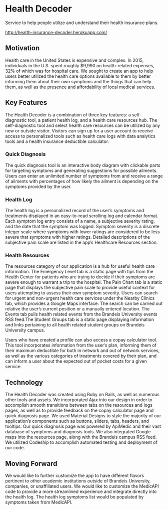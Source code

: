 # Health Decoder

Service to help people utilize and understand their health insurance plans.

<http://health-insurance-decoder.herokuapp.com/>

## Motivation

Health care in the United States is expensive and complex.  In 2015, individuals in the U.S. spent roughly $9,990 on health-related expenses, 32% of which was for hospital care. We sought to create an app to help users better utilized the health care options available to them by better informing them about their own symptoms and the things that can help them, as well as the presence and affordability of local medical services.


## Key Features

The Health Decoder is a combination of three key features: a self-diagnostic tool, a patient health log, and a health care resources hub.  The self-diagnostic tool and select health care resources can be utilized by any new or outside visitor.  Visitors can sign up for a user account to receive access to personalized tools such as health care logs with data analytics tools and a health insurance deductible calculator.

### Quick Diagnosis

The quick diagnosis tool is an interactive body diagram with clickable parts for targeting symptoms and generating suggestions for possible ailments.  Users can enter an unlimited number of symptoms from and receive a range of ailments with percentages of how likely the ailment is depending on the symptoms provided by the user.

### Health Log

The health log is a personalized record of the user’s symptoms and treatments displayed in an easy-to-read scrolling log and calendar format.  Each symptom log entry consists of a name, a subjective severity rating, and the date that the symptom was logged.  Symptom severity is a discrete integer scale where symptoms with lower ratings are considered to be less severe that symptoms with higher ratings.  Detailed descriptions of the subjective pain scale are listed in the app’s Healthcare Resources section.  

### Health Resources

The resources category of our application is a hub for useful health care information. The Emergency Level tab is a static page with tips from the Health Center for patients who are trying to decide if their symptoms are severe enough to warrant a trip to the hospital.  The Pain Chart tab is a static page that displays the subjective pain scale to provide useful context for users attempting to assess their own symptom severity.  Users can search for urgent and non-urgent health care services under the Nearby Clinics tab, which provides a Google Maps interface.  The search can be carried out relative the user’s current position or a manually entered location.  The Events tab pulls health related events from the Brandeis University events RSS feed.The Student Groups tab is a static page displaying information and links pertaining to all health related student groups on Brandeis University campus. 

Users who have created a profile can also access a copay calculator tool. This tool incorporates information from the user’s plan, informing them of their maximum deductible for both in network and out of network services, as well as the various categories of treatments covered by their plan, and can inform a user about the expected out of pocket costs for a given service.


## Technology

The Health Decoder was created using Ruby on Rails, as well as numerous other tools and assets. We incorporated Ajax into our design in order to accomplish smooth transitions between tabs on the resources and logs pages, as well as to provide feedback on the copay calculator page and quick diagnosis page. We used Material Designs to style the majority of our application’s components such as buttons, sliders, tabs, headers, and tooltips. Our quick diagnosis page was powered by ApiMedic and their vast database of symptoms and diagnosis tools. We also integrated Google maps into the resources page, along with the Brandeis campus RSS feed. We utilized Codeship to accomplish automated testing and deployment of our code.


## Moving Forward

We would like to further customize the app to have different flavors pertinent to other academic institutions outside of Brandeis University, companies, or unaffiliated users.  We would like to customize the MedicAPI code to provide a more streamlined experience and integrate directly into the health log.  The health log symptoms list would be populated by symptoms taken from MedicAPI.
